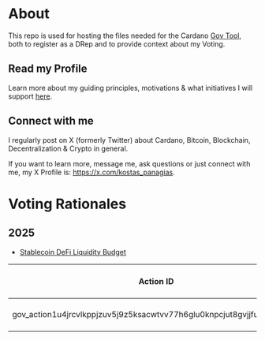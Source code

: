 # About
This repo is used for hosting the files needed for the Cardano [Gov Tool](https://gov.tools/), both to register as a DRep and to provide context about my Voting.

## Read my Profile
Learn more about my guiding principles, motivations & what initiatives I will support [here](profile/profile.md).

## Connect with me
I regularly post on X (formerly Twitter) about Cardano, Bitcoin, Blockchain, Decentralization & Crypto in general.

If you want to learn more, message me, ask questions or just connect with me, my X Profile is: https://x.com/kostas_panagias.

# Voting Rationales

## 2025

- [Stablecoin DeFi Liquidity Budget](https://github.com/kostaspanagias/drep/blob/10a03ad94aed6788f42c408d64b88a9839a3b091/voting/2025/17/voting_rationale.md)

| Action ID | Type | Link on Adastat Explorer |
|-----------|------|------|
| gov_action1u4jrcvlkppjzuv5j9z5ksacwtvv77h6glu0knpcjut8gvjjfu0cqqt3alsy | Info Action | [Link on Adastat Explorer](https://adastat.net/governances/e5643c33f608642e329228a968770e5b19ef5f48ff1f698712e2ce864a49e3f000) |

